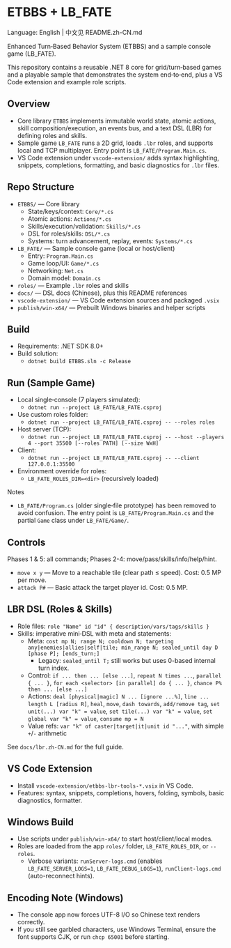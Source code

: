 # ETBBS + LB_FATE

Language: English | 中文见 README.zh-CN.md

Enhanced Turn‑Based Behavior System (ETBBS) and a sample console game (LB_FATE).

This repository contains a reusable .NET 8 core for grid/turn‑based games and a
playable sample that demonstrates the system end‑to‑end, plus a VS Code
extension and example role scripts.

## Overview

- Core library `ETBBS` implements immutable world state, atomic actions,
  skill composition/execution, an events bus, and a text DSL (LBR) for defining
  roles and skills.
- Sample game `LB_FATE` runs a 2D grid, loads `.lbr` roles, and supports local
  and TCP multiplayer. Entry point is `LB_FATE/Program.Main.cs`.
- VS Code extension under `vscode-extension/` adds syntax highlighting,
  snippets, completions, formatting, and basic diagnostics for `.lbr` files.

## Repo Structure

- `ETBBS/` — Core library
  - State/keys/context: `Core/*.cs`
  - Atomic actions: `Actions/*.cs`
  - Skills/execution/validation: `Skills/*.cs`
  - DSL for roles/skills: `DSL/*.cs`
  - Systems: turn advancement, replay, events: `Systems/*.cs`
- `LB_FATE/` — Sample console game (local or host/client)
  - Entry: `Program.Main.cs`
  - Game loop/UI: `Game/*.cs`
  - Networking: `Net.cs`
  - Domain model: `Domain.cs`
- `roles/` — Example `.lbr` roles and skills
- `docs/` — DSL docs (Chinese), plus this README references
- `vscode-extension/` — VS Code extension sources and packaged `.vsix`
- `publish/win-x64/` — Prebuilt Windows binaries and helper scripts

## Build

- Requirements: .NET SDK 8.0+
- Build solution:
  - `dotnet build ETBBS.sln -c Release`

## Run (Sample Game)

- Local single‑console (7 players simulated):
  - `dotnet run --project LB_FATE/LB_FATE.csproj`
- Use custom roles folder:
  - `dotnet run --project LB_FATE/LB_FATE.csproj -- --roles roles`
- Host server (TCP):
  - `dotnet run --project LB_FATE/LB_FATE.csproj -- --host --players 4 --port 35500 [--roles PATH] [--size WxH]`
- Client:
  - `dotnet run --project LB_FATE/LB_FATE.csproj -- --client 127.0.0.1:35500`
- Environment override for roles:
  - `LB_FATE_ROLES_DIR=<dir>` (recursively loaded)

Notes
- `LB_FATE/Program.cs` (older single‑file prototype) has been removed to avoid confusion.
  The entry point is `LB_FATE/Program.Main.cs` and the partial `Game` class under `LB_FATE/Game/`.

## Controls

Phases 1 & 5: all commands; Phases 2-4: move/pass/skills/info/help/hint.

- `move x y` — Move to a reachable tile (clear path ≤ speed). Cost: 0.5 MP per move.
- `attack P#` — Basic attack the target player id. Cost: 0.5 MP.

## LBR DSL (Roles & Skills)

- Role files: `role "Name" id "id" { description/vars/tags/skills }`
- Skills: imperative mini‑DSL with meta and statements:
  - Meta: `cost mp N; range N; cooldown N; targeting any|enemies|allies|self|tile; min_range N; sealed_until day D [phase P]; [ends_turn;]`
    - Legacy: `sealed_until T;` still works but uses 0-based internal turn index.
  - Control: `if ... then ... [else ...]`, `repeat N times ...`, `parallel { ... }`,
    `for each <selector> [in parallel] do { ... }`, `chance P% then ... [else ...]`
  - Actions: `deal [physical|magic] N ... [ignore ...%]`, `line ... length L [radius R]`,
    `heal`, `move`, `dash towards`, `add/remove tag`,
    `set unit(...) var "k" = value`, `set tile(...) var "k" = value`, `set global var "k" = value`,
    `consume mp = N`
  - Value refs: `var "k" of caster|target|it|unit id "..."`, with simple `+`/`-` arithmetic

See `docs/lbr.zh-CN.md` for the full guide.

## VS Code Extension

- Install `vscode-extension/etbbs-lbr-tools-*.vsix` in VS Code.
- Features: syntax, snippets, completions, hovers, folding, symbols, basic diagnostics, formatter.

## Windows Build

- Use scripts under `publish/win-x64/` to start host/client/local modes.
- Roles are loaded from the app `roles/` folder, `LB_FATE_ROLES_DIR`, or `--roles`.
  - Verbose variants: `runServer-logs.cmd` (enables `LB_FATE_SERVER_LOGS=1`, `LB_FATE_DEBUG_LOGS=1`), `runClient-logs.cmd` (auto-reconnect hints).

## Encoding Note (Windows)

- The console app now forces UTF-8 I/O so Chinese text renders correctly.
- If you still see garbled characters, use Windows Terminal, ensure the font supports CJK, or run `chcp 65001` before starting.


